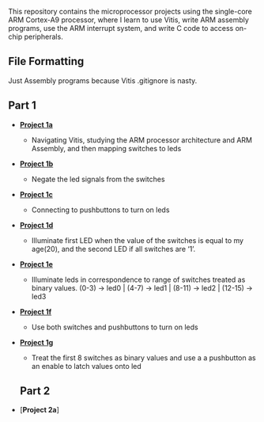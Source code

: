 ﻿This repository contains the microprocessor projects using the single-core ARM Cortex-A9 processor, where I learn to use Vitis, write ARM assembly programs, use the ARM interrupt system, and write C code to access on-chip peripherals. 

## File Formatting
Just Assembly programs because Vitis .gitignore is nasty. 

## Part 1
* [**Project 1a**](https://github.com/andynguyen20/mpu_projects/blob/main/LED/p1_sw_led.S)
  * Navigating Vitis, studying the ARM processor architecture and ARM Assembly, and then mapping switches to leds
* [**Project 1b**](https://github.com/andynguyen20/mpu_projects/blob/main/LED/p2_sw_inv.S)
  *  Negate the led signals from the switches
* [**Project 1c**](https://github.com/andynguyen20/mpu_projects/blob/main/LED/p3_btn_led.S)
  * Connecting to pushbuttons to turn on leds
* [**Project 1d**](https://github.com/andynguyen20/mpu_projects/blob/main/LED/p4_led_cmp.S)
  *  Illuminate first LED when the value of the switches is equal to my age(20), and the second LED if all switches are ‘1’.
* [**Project 1e**](https://github.com/andynguyen20/mpu_projects/blob/main/LED/p5_led_rng.S)
  *  Illuminate leds in correspondence to range of switches treated as binary values. (0-3) -> led0 | (4-7) -> led1 | (8-11) -> led2 | (12-15) -> led3 
* [**Project 1f**](https://github.com/andynguyen20/mpu_projects/blob/main/LED/p6_sw_btn_led.S)
  *  Use both switches and pushbuttons to turn on leds
* [**Project 1g**](https://github.com/andynguyen20/mpu_projects/blob/main/LED/p7_btn_latch.S)
  *  Treat the first 8 switches as binary values and use a a pushbutton as an enable to latch values onto led

  ## Part 2
* [**Project 2a**]
